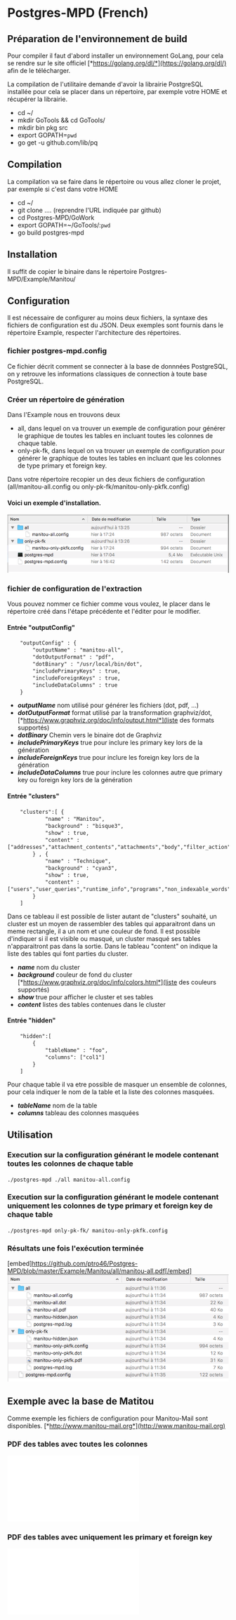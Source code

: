 # Postgres-MPD (French)

## Préparation de l'environnement de build

Pour compiler il faut d'abord installer un environnement GoLang, pour cela se rendre sur le site officiel [*https://golang.org/dl/*](https://golang.org/dl/) afin de le télécharger.

La compilation de l'utilitaire demande d'avoir la librairie PostgreSQL installée pour cela se placer dans un répertoire, par exemple votre HOME et récupérer la librairie.

   -   cd ~/
   -   mkdir GoTools && cd GoTools/
   -   mkdir bin pkg src
   -   export GOPATH=`pwd`
   -   go get -u github.com/lib/pq

## Compilation

La compilation va se faire dans le répertoire ou vous allez cloner le projet, par exemple si c'est dans votre HOME

   -   cd ~/
   -   git clone .... (reprendre l'URL indiquée par github)
   -   cd Postgres-MPD/GoWork
   -   export GOPATH=~/GoTools/:`pwd`
   -   go build postgres-mpd

## Installation

Il suffit de copier le binaire dans le répertoire Postgres-MPD/Example/Manitou/

## Configuration

Il est nécessaire de configurer au moins deux fichiers, la syntaxe des fichiers de configuration est du JSON. Deux exemples sont fournis dans le répertoire Example, respecter l'architecture des répertoires.

### fichier postgres-mpd.config

Ce fichier décrit comment se connecter à la base de donnnées PostgreSQL, on y retrouve les informations classiques de connection à toute base PostgreSQL.

### Créer un répertoire de génération

Dans l'Example nous en trouvons deux

   -   all, dans lequel on va trouver un exemple de configuration pour générer le graphique de toutes les tables en incluant toutes les colonnes de chaque table.
   -   only-pk-fk, dans lequel on va trouver un exemple de configuration pour générer le graphique de toutes les tables en incluant que les colonnes de type primary et foreign key.

Dans votre répertoire recopier un des deux fichiers de configuration (all/manitou-all.config ou only-pk-fk/manitou-only-pkfk.config)

#### Voici un exemple d'installation.

![Exemple d'installation](imgs/installation.png)

### fichier de configuration de l'extraction

Vous pouvez nommer ce fichier comme vous voulez, le placer dans le répertoire créé dans l'étape précédente et l'éditer pour le modifier.

#### Entrée "outputConfig"

```
	"outputConfig" : {
		"outputName" : "manitou-all",
		"dotOutputFormat" : "pdf",
		"dotBinary" : "/usr/local/bin/dot",
		"includePrimaryKeys" : true,
		"includeForeignKeys" : true,
		"includeDataColumns" : true
	}
```

   -   ***outputName*** nom utilisé pour générer les fichiers (dot, pdf, ...)
   -   ***dotOutputFormat*** format utilisé par la transformation graphviz/dot, [*https://www.graphviz.org/doc/info/output.html*](liste des formats supportés)
   -   ***dotBinary*** Chemin vers le binaire dot de Graphviz
   -   ***includePrimaryKeys*** true pour inclure les primary key lors de la génération
   -   ***includeForeignKeys*** true pour inclure les foreign key lors de la génération
   -   ***includeDataColumns*** true pour inclure les colonnes autre que primary key ou foreign key lors de la génération


#### Entrée "clusters"

```
	"clusters":[ {
			"name" : "Manitou",
			"background" : "bisque3",
			"show" : true,
			"content" : ["addresses","attachment_contents","attachments","body","filter_action","filter_expr","header","identities","import_mbox","inverted_word_index","mail","mail_addresses","mail_tags","mailing_data","mailing_definition","mailing_run","notes","raw_mail","tags","tags_words","words"]
		} , {
			"name" : "Technique",
			"background" : "cyan3",
			"show" : true,
			"content" : ["users","user_queries","runtime_info","programs","non_indexable_words","mime_types","mail_template","mail_status","jobs_queue","import_message","global_notepad","forward_addresses","filter_log","files","config"]
		} 
	]
```

Dans ce tableau il est possible de lister autant de "clusters" souhaité, un cluster est un moyen de rassembler des tables qui apparaitront dans un meme rectangle, il a un nom et une couleur de fond. Il est possible d'indiquer si il est visible ou masqué, un cluster masqué ses tables n'apparaitront pas dans la sortie. Dans le tableau "content" on indique la liste des tables qui font parties du cluster.

   -   ***name*** nom du cluster
   -   ***background*** couleur de fond du cluster [*https://www.graphviz.org/doc/info/colors.html*](liste des couleurs supportés)
   -   ***show*** true pour afficher le cluster et ses tables
   -   ***content*** listes des tables contenues dans le cluster

#### Entrée "hidden"

```
	"hidden":[
		{
			"tableName" : "foo",
			"columns": ["col1"]
		}
	]
```

Pour chaque table il va etre possible de masquer un ensemble de colonnes, pour cela indiquer le nom de la table et la liste des colonnes masquées.

   -   ***tableName*** nom de la table
   -   ***columns*** tableau des colonnes masquées

## Utilisation

### Execution sur la configuration générant le modele contenant toutes les colonnes de chaque table

`./postgres-mpd ./all manitou-all.config`

### Execution sur la configuration générant le modele contenant uniquement les colonnes de type primary et foreign key de chaque table

`./postgres-mpd only-pk-fk/ manitou-only-pkfk.config `

### Résultats une fois l'exécution terminée

[embed]https://github.com/ptro46/Postgres-MPD/blob/master/Example/Manitou/all/manitou-all.pdf[/embed]
![Exemple d'exécution](imgs/execution.png)

## Exemple avec la base de Matitou

Comme exemple les fichiers de configuration pour Manitou-Mail sont disponibles. [*http://www.manitou-mail.org*](http://www.manitou-mail.org)
### PDF des tables avec toutes les colonnes
![Toutes les colonnes](Example/Manitou/all/manitou-all.pdf)
### PDF des tables avec uniquement les primary et foreign key
![Uniquement les primary et foreign key](Example/Manitou/only-pk-fk/manitou-only-pkfk.pdf)
